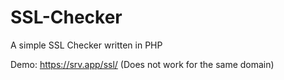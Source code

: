 # SSL-Checker
A simple SSL Checker written in PHP

Demo: https://srv.app/ssl/ (Does not work for the same domain)
